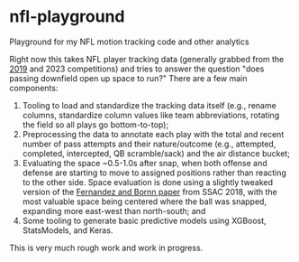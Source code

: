 # nfl-playground
Playground for my NFL motion tracking code and other analytics

Right now this takes NFL player tracking data (generally grabbed from the [2019](https://github.com/nfl-football-ops/Big-Data-Bowl) and 2023 competitions)
and tries to answer the question "does passing downfield open up space to run?" There are a few main components:

1. Tooling to load and standardize the tracking data itself (e.g., rename columns, standardize column values like team abbreviations, rotating the field
   so all plays go bottom-to-top);
2. Preprocessing the data to annotate each play with the total and recent number of pass attempts and their nature/outcome (e.g., attempted, completed,
   intercepted, QB scramble/sack) and the air distance bucket;
3. Evaluating the space ~0.5-1.0s after snap, when both offense and defense are starting to move to assigned positions rather than reacting to the other
   side. Space evaluation is done using a slightly tweaked version of the [Fernandez and Bornn paper](https://www.researchgate.net/publication/324942294_Wide_Open_Spaces_A_statistical_technique_for_measuring_space_creation_in_professional_soccer)
   from SSAC 2018, with the most valuable space being centered where the ball was snapped, expanding more east-west than north-south; and
4. Some tooling to generate basic predictive models using XGBoost, StatsModels, and Keras.

This is very much rough work and work in progress.
